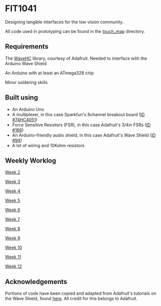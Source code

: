 # FIT1041

Designing tangible interfaces for the low vision community.

All code used in prototyping can be found in the [touch_map](https://github.com/NickelOz/fit1041/tree/master/touch_map) directory.

## Requirements

The [WaveHC](https://github.com/adafruit/WaveHC) library, courtesy of Adafruit. Needed to interface with the Arduino Wave Shield

An Arduino with at least an ATmega328 chip

Minor soldering skills

## Built using

 - An Arduino Uno
 - A multiplexer, in this case Sparkfun's 8channel breakout board ([ID #74HC4051](https://www.sparkfun.com/products/13906))
 - Force Sensitive Resistors (FSR), in this case Adafruit's 3/4in FSRs ([ID #166](https://www.adafruit.com/product/166))
 - An Arduino-friendly audio shield, in this case Adafruit's Wave Shield ([ID #94](https://www.adafruit.com/product/94))
 - A lot of wiring and 10Kohm resistors

## Weekly Worklog

[Week 2](https://github.com/NickelOz/fit1041/blob/master/worklog/WEEK2.MD)

[Week 3](https://github.com/NickelOz/fit1041/blob/master/worklog/WEEK3.MD)

[Week 4](https://github.com/NickelOz/fit1041/blob/master/worklog/WEEK4.MD)

[Week 5](https://github.com/NickelOz/fit1041/blob/master/worklog/WEEK5.MD)

[Week 6](https://github.com/NickelOz/fit1041/blob/master/worklog/WEEK6.MD)

[Week 7](https://github.com/NickelOz/fit1041/blob/master/worklog/WEEK7.MD)

[Week 8](https://github.com/NickelOz/fit1041/blob/master/worklog/WEEK8.MD)

[Week 9](https://github.com/NickelOz/fit1041/blob/master/worklog/WEEK9.MD)

[Week 10](https://github.com/NickelOz/fit1041/blob/master/worklog/WEEK10.MD)

[Week 11](https://github.com/NickelOz/fit1041/blob/master/worklog/WEEK11.MD)

[Week 12](https://github.com/NickelOz/fit1041/blob/master/worklog/WEEK12.MD)

## Acknowledgements

Portions of code have been copied and adapted from Adafruit's tutorials on the Wave Shield, found [here](https://learn.adafruit.com/adafruit-wave-shield-audio-shield-for-arduino). All credit for this belongs to Adafruit.